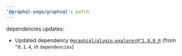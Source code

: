 ```yaml
---
'@graphql-yoga/graphiql': patch
---
```

dependencies updates:
  - Updated dependency [`@graphiql/plugin-explorer@^1.0.0`
    ↗︎](https://www.npmjs.com/package/@graphiql/plugin-explorer/v/1.0.0) (from `^0.1.4`, in
    `dependencies`)
